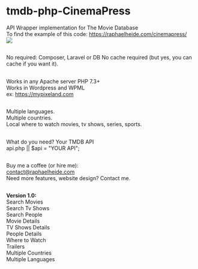 # tmdb-php-CinemaPress
API Wrapper implementation for The Movie Database <br>
To find the example of this code: https://raphaelheide.com/cinemapress/ <br>
<img src="https://agenciadesigno.com/cinemapress.jpg">
##
No required: Composer, Laravel or DB
No cache required (but yes, you can cache if you want it).
##
Works in any Apache server PHP 7.3+ <br>
Works in Wordpress and WPML <br>
ex: https://mypixeland.com 
##
Multiple languages. <br>
Multiple countries. <br>
Local where to watch movies, tv shows, series, sports. 
##
What do you need? Your TMDB API<br>
api.php || $api = "YOUR API";<br>
##
Buy me a coffee (or hire me): <br>
contact@raphaelheide.com<br>
Need more features, website design? Contact me. 
##
<strong>Version 1.0:</strong> <br>
Search Movies <br>
Search Tv Shows  <br>
Search People <br>
Movie Details <br>
TV Shows Details <br>
People Details <br>
Where to Watch <br>
Trailers <br>
Multiple Countries <br>
Multiple Languages <br>
